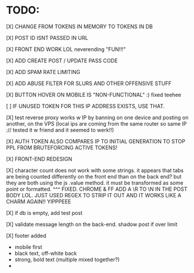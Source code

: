 # TODO:

[X] CHANGE FROM TOKENS IN MEMORY TO TOKENS IN DB

[X] POST ID ISNT PASSED IN URL

[X] FRONT END WORK LOL neverending "FUN!!!"

[X] ADD CREATE POST / UPDATE PASS CODE

[X] ADD SPAM RATE LIMITING

[X] ADD ABUSE FILTER FOR SLURS AND OTHER OFFENSIVE STUFF

[X] BUTTON HOVER ON MOBILE IS "NON-FUNCTIONAL" :) fixed teehee

[ ] IF UNUSED TOKEN FOR THIS IP ADDRESS EXISTS, USE THAT.

[X] test reverse proxy works w IP by banning on one device and posting on another, on the VPS (local ips are coming from the same router so same IP :// tested it w friend and it seemed to werk!!)

[X] AUTH TOKEN ALSO COMPARES IP TO INITIAL GENERATION TO STOP PPL FROM BRUTEFORCING ACTIVE TOKENS!

[X] FRONT-END REDESIGN

[X] character count does not work with some strings. it appears that tabs are being counted differently on the front end than on the back end? but they are both using the js .value method. it must be transformed as some point or formatted. 
^^^ FIXED. CHROME & FF ADD A \R TO \N IN THE POST BODY LOL. JUST USED REGEX TO STRIP IT OUT AND IT WORKS LIKE A CHARM AGAIN!! YIPPPEEE

[X] if db is empty, add test post

[X] validate message length on the back-end. shadow post if over limit

[X] footer added

-   mobile first
-   black text, off-white back
-   strong, bold text (multiple mixed together?)
-

